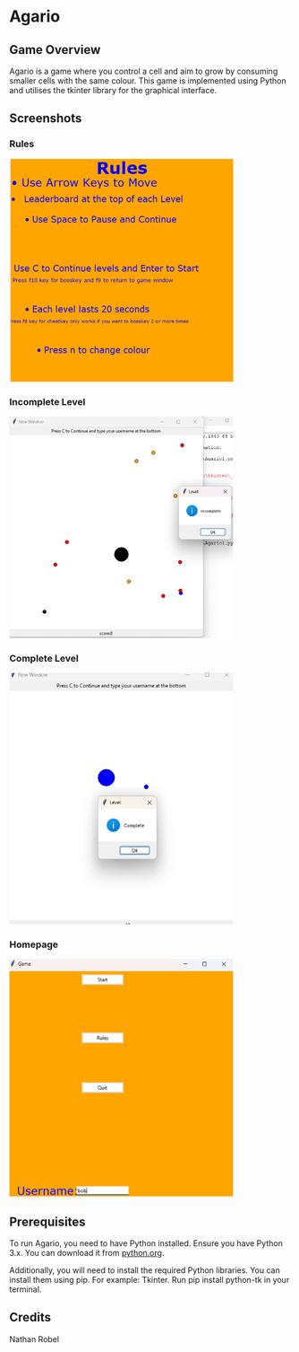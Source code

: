 # Agario

## Game Overview

Agario is a  game where you control a cell and aim to grow by consuming smaller cells with the same colour. This game is implemented using Python and utilises the tkinter library for the graphical interface.

## Screenshots

### Rules

<img src="Rules.png" alt="Rules" width="400"/>

### Incomplete Level

<img src="Incomplete_Level.png" alt="Incomplete Level" width="400"/>

### Complete Level

<img src="Complete.png" alt="Complete Level" width="400"/>

### Homepage

<img src="Homepage.png" alt="Homepage" width="400"/>

## Prerequisites

To run Agario, you need to have Python installed. Ensure you have Python 3.x. You can download it from [python.org](https://www.python.org/).

Additionally, you will need to install the required Python libraries. You can install them using pip. For example: Tkinter. 
Run pip install python-tk in your terminal.

## Credits

Nathan Robel
